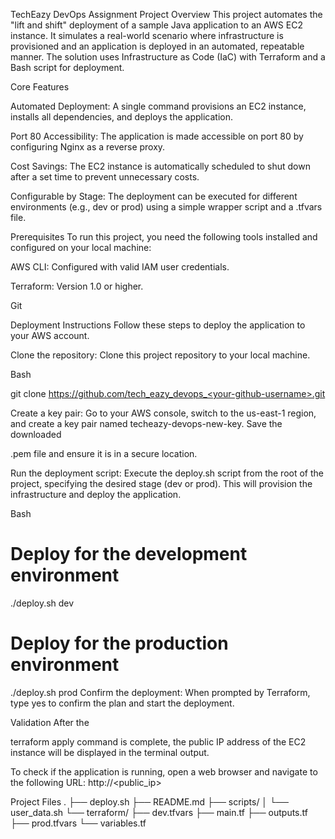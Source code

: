 TechEazy DevOps Assignment
Project Overview
This project automates the "lift and shift" deployment of a sample Java application to an AWS EC2 instance. It simulates a real-world scenario where infrastructure is provisioned and an application is deployed in an automated, repeatable manner. The solution uses Infrastructure as Code (IaC) with Terraform and a Bash script for deployment.




Core Features

Automated Deployment: A single command provisions an EC2 instance, installs all dependencies, and deploys the application.


Port 80 Accessibility: The application is made accessible on port 80 by configuring Nginx as a reverse proxy.


Cost Savings: The EC2 instance is automatically scheduled to shut down after a set time to prevent unnecessary costs.


Configurable by Stage: The deployment can be executed for different environments (e.g., dev or prod) using a simple wrapper script and a .tfvars file.

Prerequisites
To run this project, you need the following tools installed and configured on your local machine:

AWS CLI: Configured with valid IAM user credentials.

Terraform: Version 1.0 or higher.

Git

Deployment Instructions
Follow these steps to deploy the application to your AWS account.

Clone the repository: Clone this project repository to your local machine.

Bash

git clone https://github.com/tech_eazy_devops_<your-github-username>.git

Create a key pair: Go to your AWS console, switch to the us-east-1 region, and create a key pair named techeazy-devops-new-key. Save the downloaded 

.pem file and ensure it is in a secure location.

Run the deployment script: Execute the deploy.sh script from the root of the project, specifying the desired stage (dev or prod). This will provision the infrastructure and deploy the application.

Bash

# Deploy for the development environment
./deploy.sh dev

# Deploy for the production environment
./deploy.sh prod
Confirm the deployment: When prompted by Terraform, type yes to confirm the plan and start the deployment.

Validation
After the 

terraform apply command is complete, the public IP address of the EC2 instance will be displayed in the terminal output.

To check if the application is running, open a web browser and navigate to the following URL:
http://<public_ip>

Project Files
.
├── deploy.sh
├── README.md
├── scripts/
│   └── user_data.sh
└── terraform/
    ├── dev.tfvars
    ├── main.tf
    ├── outputs.tf
    ├── prod.tfvars
    └── variables.tf
